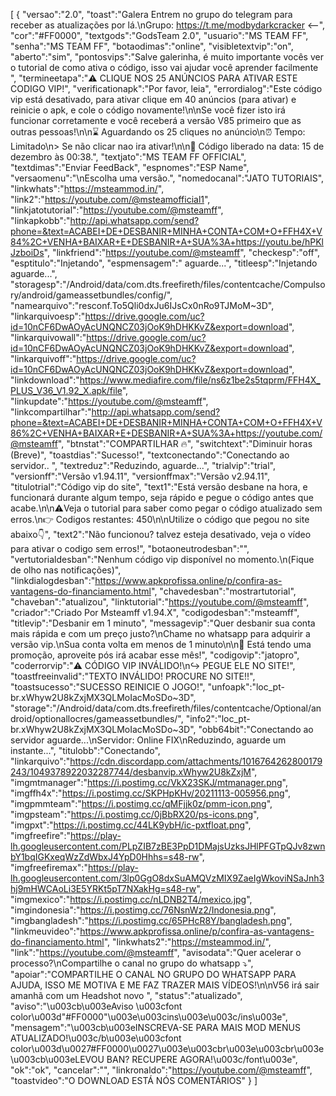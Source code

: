 [ { "versao":"2.0", "toast":"Galera Entrem no grupo do telegram para receber as atualizações por lá.\nGrupo: https://t.me/modbydarkcracker <--", "cor":"#FF0000", "textgods":"GodsTeam 2.0", "usuario":"MS TEAM FF", "senha":"MS TEAM FF", "botaodimas":"online", "visibletextvip":"on", "aberto":"sim", "pontosvips":"Salve galerinha, é muito importante vocês ver o tutorial de como ativa o código, isso vai ajudar você aprender facilmente ", "termineetapa":"⚠️ CLIQUE NOS 25 ANÚNCIOS PARA ATIVAR ESTE CODIGO VIP!", "verificationapk":"Por favor, leia", "errordialog":"Este código vip está desativado, para ativar clique em 40 anúncios (para ativar) e reinicie o apk, e cole o código novamente!\n\nSe você fizer isto irá funcionar corretamente e você receberá a versão V85 primeiro que as outras pessoas!\n\n⌛ Aguardando os 25 cliques no anúncio\n⏰ Tempo: Limitado\n> Se não clicar nao ira ativar!\n\n🛑 Código liberado na data: 15 de dezembro às 00:38.", "textjato":"MS TEAM FF OFFICIAL", "textdimas":"Enviar FeedBack", "espnomes":"ESP Name", "versaomenu":"\nEscolha uma versão.", "nomedocanal":"JATO TUTORIAIS", "linkwhats":"https://msteammod.in/", "link2":"https://youtube.com/@msteamofficial1", "linkjatotutorial":"https://youtube.com/@msteamff", "linkapkobb":"http://api.whatsapp.com/send?phone=&text=ACABEI+DE+DESBANIR+MINHA+CONTA+COM+O+FFH4X+V84%2C+VENHA+BAIXAR+E+DESBANIR+A+SUA%3A+https://youtu.be/hPKlJzboiDs", "linkfriend":"https://youtube.com/@msteamff", "checkesp":"off", "esptitulo":"Injetando", "espmensagem":" aguarde...", "titleesp":"Injetando aguarde...", "storagesp":"/Android/data/com.dts.freefireth/files/contentcache/Compulsory/android/gameassetbundles/config/", "namearquivo":"resconf.To5Qli0dxJu6IJsCx0nRo9TJMoM~3D", "linkarquivoesp":"https://drive.google.com/uc?id=10nCF6DwAOyAcUNQNCZ03jOoK9hDHKKvZ&export=download", "linkarquivowall":"https://drive.google.com/uc?id=10nCF6DwAOyAcUNQNCZ03jOoK9hDHKKvZ&export=download", "linkarquivoff":"https://drive.google.com/uc?id=10nCF6DwAOyAcUNQNCZ03jOoK9hDHKKvZ&export=download", "linkdownload":"https://www.mediafire.com/file/ns6z1be2s5tqprm/FFH4X_PLUS_V36_V1.92_X.apk/file", "linkupdate":"https://youtube.com/@msteamff", "linkcompartilhar":"http://api.whatsapp.com/send?phone=&text=ACABEI+DE+DESBANIR+MINHA+CONTA+COM+O+FFH4X+V86%2C+VENHA+BAIXAR+E+DESBANIR+A+SUA%3A+https://youtube.com/@msteamff", "btnstat":"COMPARTILHAR 🔥", "switchtext":"Diminuir horas (Breve)", "toastdias":"Sucesso!", "textconectando":"Conectando ao servidor.. ", "textreduz":"Reduzindo, aguarde...", "trialvip":"trial", "versionff":"Versão v1.94.11", "versionffmax":"Versão v2.94.11", "titulotrial":"Código vip do site", "text1":"Está versão desbane na hora, e funcionará durante algum tempo, seja rápido e pegue o código antes que acabe.\n\n⚠️Veja o tutorial para saber como pegar o código atualizado sem erros.\n👉 Codigos restantes: 450\n\nUtilize o código que pegou no site abaixo👇", "text2":"Não funcionou? talvez esteja desativado, veja o vídeo para ativar o codigo sem erros!", "botaoneutrodesban":"", "vertutorialdesban":"Nenhum código vip disponível no momento.\n(Fique de olho nas notificações)", "linkdialogdesban":"https://www.apkprofissa.online/p/confira-as-vantagens-do-financiamento.html", "chavedesban":"mostrartutorial", "chaveban":"atualizou", "linktutorial":"https://youtube.com/@msteamff", "criador":"Criado Por Msteamff v1.94.X", "codigodesban":"msteamff", "titlevip":"Desbanir em 1 minuto", "messagevip":"Quer desbanir sua conta mais rápida e com um preço justo?\nChame no whatsapp para adquirir a versão vip.\nSua conta volta em menos de 1 minuto\n\n🎉 Está tendo uma promoção, aproveite pós irá acabar esse mês!", "codigovip":"jatopro", "coderrorvip":"⚠️ CÓDIGO VIP INVÁLIDO!\n↪️ PEGUE ELE NO SITE!", "toastfreeinvalid":"TEXTO INVÁLIDO! PROCURE NO SITE!!", "toastsucesso":"SUCESSO REINICIE O JOGO!", "unfoapk":"loc_pt-br.xWhyw2U8kZxjMX3QLMoIacMoSDo~3D", "storage":"/Android/data/com.dts.freefireth/files/contentcache/Optional/android/optionallocres/gameassetbundles/", "info2":"loc_pt-br.xWhyw2U8kZxjMX3QLMoIacMoSDo~3D", "obb64bit":"Conectando ao servidor aguarde...\nServidor: Online FIX\nReduzindo, aguarde um instante...", "titulobb":"Conectando", "linkarquivo":"https://cdn.discordapp.com/attachments/1016764262800179243/1049378922032287744/desbanvip.xWhyw2U8kZxjM", "imgmtmanager":"https://i.postimg.cc/VkX23SKJ/mtmanager.png", "imgffh4x":"https://i.postimg.cc/SKPHpKHv/20211113-005956.png", "imgpmmteam":"https://i.postimg.cc/qMFjjk0z/pmm-icon.png", "imgpsteam":"https://i.postimg.cc/0jBbRX20/ps-icons.png", "imgpxt":"https://i.postimg.cc/44LK9ybH/ic-pxtfloat.png", "imgfreefire":"https://play-lh.googleusercontent.com/PLpZIB7zBE3PpD1DMajsUzksJHlPFGTpQJv8zwnbY1bqIGKxeqWzZdWbxJ4YpD0Hhhs=s48-rw", "imgfreefiremax":"https://play-lh.googleusercontent.com/3lp0GgO8dxSuAMQVzMIX9ZaeIgWkoviNSaJnh3hj9mHWCAoLi3E5YRKt5pT7NXakHg=s48-rw", "imgmexico":"https://i.postimg.cc/nLDNB2T4/mexico.jpg", "imgindonesia":"https://i.postimg.cc/76NsnWz2/Indonesia.png", "imgbangladesh":"https://i.postimg.cc/65PHcR8Y/bangladesh.png", "linkmeuvideo":"https://www.apkprofissa.online/p/confira-as-vantagens-do-financiamento.html", "linkwhats2":"https://msteammod.in/", "link":"https://youtube.com/@msteamff", "avisodata":"Quer acelerar o processo?\nCompartilhe o canal no grupo do whatsapp ⤵️", "apoiar":"COMPARTILHE O CANAL NO GRUPO DO WHATSAPP PARA AJUDA, ISSO ME MOTIVA E ME FAZ TRAZER MAIS VÍDEOS!\n\nV56 irá sair amanhã com um Headshot novo ", "status":"atualizado", "aviso":"\u003cb\u003eAviso \u003cfont color\u003d\"#FF0000\"\u003e\u003cins\u003e\u003c/ins\u003e", "mensagem":"\u003cb\u003eINSCREVA-SE PARA MAIS MOD MENUS ATUALIZADO!\u003c/b\u003e\u003cfont color\u003d\u0027#FF0000\u0027\u003e\u003cbr\u003e\u003cbr\u003e\u003cb\u003eLEVOU BAN? RECUPERE AGORA!\u003c/font\u003e", "ok":"ok", "cancelar":"", "linkronaldo":"https://youtube.com/@msteamff", "toastvideo":"O DOWNLOAD ESTÁ NÓS COMENTÁRIOS" } ]
